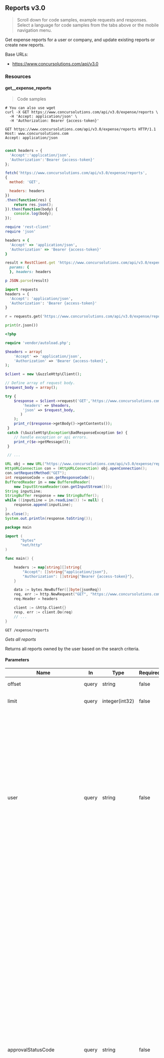 

<h2 id="reports">Reports v3.0</h2>

> Scroll down for code samples, example requests and responses. Select a language for code samples from the tabs above or the mobile navigation menu.

Get expense reports for a user or company, and update existing reports or create new reports.

Base URLs:

* <a href="https://www.concursolutions.com/api/v3.0">https://www.concursolutions.com/api/v3.0</a>


<h3 id="reports-resources">Resources</h3>

#### get__expense_reports

> Code samples

```shell
# You can also use wget
curl -X GET https://www.concursolutions.com/api/v3.0/expense/reports \
  -H 'Accept: application/json' \
  -H 'Authorization: Bearer {access-token}'

```

```http
GET https://www.concursolutions.com/api/v3.0/expense/reports HTTP/1.1
Host: www.concursolutions.com
Accept: application/json

```

```javascript

const headers = {
  'Accept':'application/json',
  'Authorization':'Bearer {access-token}'
};

fetch('https://www.concursolutions.com/api/v3.0/expense/reports',
{
  method: 'GET',

  headers: headers
})
.then(function(res) {
    return res.json();
}).then(function(body) {
    console.log(body);
});

```

```ruby
require 'rest-client'
require 'json'

headers = {
  'Accept' => 'application/json',
  'Authorization' => 'Bearer {access-token}'
}

result = RestClient.get 'https://www.concursolutions.com/api/v3.0/expense/reports',
  params: {
  }, headers: headers

p JSON.parse(result)

```

```python
import requests
headers = {
  'Accept': 'application/json',
  'Authorization': 'Bearer {access-token}'
}

r = requests.get('https://www.concursolutions.com/api/v3.0/expense/reports', headers = headers)

print(r.json())

```

```php
<?php

require 'vendor/autoload.php';

$headers = array(
    'Accept' => 'application/json',
    'Authorization' => 'Bearer {access-token}',
);

$client = new \GuzzleHttp\Client();

// Define array of request body.
$request_body = array();

try {
    $response = $client->request('GET','https://www.concursolutions.com/api/v3.0/expense/reports', array(
        'headers' => $headers,
        'json' => $request_body,
       )
    );
    print_r($response->getBody()->getContents());
 }
 catch (\GuzzleHttp\Exception\BadResponseException $e) {
    // handle exception or api errors.
    print_r($e->getMessage());
 }

 // ...

```

```java
URL obj = new URL("https://www.concursolutions.com/api/v3.0/expense/reports");
HttpURLConnection con = (HttpURLConnection) obj.openConnection();
con.setRequestMethod("GET");
int responseCode = con.getResponseCode();
BufferedReader in = new BufferedReader(
    new InputStreamReader(con.getInputStream()));
String inputLine;
StringBuffer response = new StringBuffer();
while ((inputLine = in.readLine()) != null) {
    response.append(inputLine);
}
in.close();
System.out.println(response.toString());

```

```go
package main

import (
       "bytes"
       "net/http"
)

func main() {

    headers := map[string][]string{
        "Accept": []string{"application/json"},
        "Authorization": []string{"Bearer {access-token}"},
    }

    data := bytes.NewBuffer([]byte{jsonReq})
    req, err := http.NewRequest("GET", "https://www.concursolutions.com/api/v3.0/expense/reports", data)
    req.Header = headers

    client := &http.Client{}
    resp, err := client.Do(req)
    // ...
}

```

`GET /expense/reports`

*Gets all reports*

Returns all reports owned by the user based on the search criteria.

<h4>Parameters</h4>
<!--<h4 id="get__expense_reports-parameters">Parameters</h4>-->

|Name|In|Type|Required|Description|
|---|---|---|---|---|
|offset|query|string|false|Starting page offset|
|limit|query|integer(int32)|false|Number of records to return (default 25)|
|user|query|string|false|Optional. The login ID of the report owner(s) to use when searching for reports. If the value is set to LoginID, reports for the report owner with this login ID value are returned. If the value is set to ALL, reports for all report owners are returned. If this parameter is not specified, reports for the OAuth Consumer are returned. The access token owner (OAuth Consumer) must have the Web Services Admin role to use this parameter.|
|approvalStatusCode|query|string|false|The status code for the Approval Status. The values can include Concur Expense standard codes or custom codes. The Concur Expense standard code values are: A_AAFH - Report submission triggered an anomaly and fraud check; A_ACCO - Report is pending reviews; A_APPR - Report has been approved; A_EXTV - Report is pending external validation; A_FILE - Report has been submitted; A_NOTF - Report has not been submitted; A_PBDG - Report approval is pending Budget approval; A_PECO - Report approval is pending Cost object approval; A_PEND - Report is pending manager approval; A_PVAL - Report is pending prepayment validation; A_RESU - Report needs to be resubmitted; A_RHLD - Report submission is pending receipt images; A_TEXP - Report expired in approval queue. For custom codes, contact Concur Developer Support.|
|paymentStatusCode|query|string|false|The payment status code for the report. The values can include Concur Expense standard codes or custom codes. The Concur Expense standard code values are: P_HOLD - Report payment is on hold; P_NOTP - Report has not been paid; P_PAID - Report has been paid; P_PAYC - Payment is confirmed. Some or all of the report expenses have been paid; P_PROC - Report is in process to be paid. For custom codes, contact Concur Developer Support.|
|currencyCode|query|string|false|The 3-letter ISO 4217 currency code for the report currency. Example: USD.|
|paymentType|query|string|false|The unique identifier for the payment type that is the payment type for at least one expense entry in the report. Use PaymentTypeID from the "GET Expense Group Configurations" function.|
|reimbursementMethod|query|string|false|The method the report owner will be reimbursed. VALUES: ADPPAYR - ADP Payroll; APCHECK - AP (Company Check); CNQRPAY - Expense Pay; PMTSERV - Other Payment Service. NOTE: PAY_PAL is NOT supported.|
|approverLoginID|query|string|false|The login ID for the report approver that is the current approver assigned to the report.|
|expenseTypeCode|query|string|false|The expense type code that is the expense type for at least one expense entry in the report. Use ExpenseTypeCode from the "GET Expense Group Configurations" function.|
|attendeeTypeCode|query|string|false|The report contains expense entries that have attendees of the specified type.|
|countryCode|query|string|false|The report country. Maximum 2 characters. Format: The ISO 3166-1 alpha-2 country code. Example: United States is US.|
|batchID|query|string|false|The unique identifier for a payment batch where there is at least one report payee within the report. Use the BatchID from the "GET Payment Batch List" function.|
|vendorName|query|string|false|The Vendor Description that is the vendor for at least one expense entry in the report.|
|hasVAT|query|boolean|false|Determines if the report has at least one expense entry with VAT details. Format: true or false.|
|hasImages|query|boolean|false|Determines if the report has at least one expense entry with an entry image or if there is a report image for this report. Format: true or false.|
|hasAttendees|query|boolean|false|Determines if the report has at least one expense entry with an attendee. Format: true or false.|
|hasBillableExpenses|query|boolean|false|The IsBillable flag for at least one expense entry in the report. Format: true or false.|
|isTestUser|query|boolean|false|The report owner is a test user using the report for testing purposes in a non-production envirnment. format: true or false.|
|expenseGroupConfigID|query|string|false|The unique identifier for the expense group configuration associated to the report's expense group. Use the ID from the "GET Expense Group Configurations" function.|
|entryTransactionDateBefore|query|string(date-time)|false|The entry transaction date for at least one expense entry in the report is before this date.Format: YYYY-MM-DD|
|entryTransactionDateAfter|query|string(date-time)|false|The entry transaction date for at least one expense entry in the report is after this date.Format: YYYY-MM-DD|
|createDateBefore|query|string(date-time)|false|The report create date is before this date.Format: YYYY-MM-DD|
|createDateAfter|query|string(date-time)|false|The report create date is after this date.Format: YYYY-MM-DD|
|userDefinedDateBefore|query|string(date-time)|false|The report user defined date is before this date.Format: YYYY-MM-DD|
|userDefinedDateAfter|query|string(date-time)|false|The report user defined date is after this date.Format: YYYY-MM-DD|
|submitDateBefore|query|string(date-time)|false|The report submit date is before this date.Format: YYYY-MM-DD|
|submitDateAfter|query|string(date-time)|false|The report submit date is after this date.Format: YYYY-MM-DD|
|processingPaymentDateBefore|query|string(date-time)|false|The report processing payment date is before this date.Format: YYYY-MM-DD|
|processingPaymentDateAfter|query|string(date-time)|false|The report processing payment date is after this date. Format: YYYY-MM-DD|
|paidDateBefore|query|string(date-time)|false|The report paid date is before this date.Format: YYYY-MM-DD|
|paidDateAfter|query|string(date-time)|false|The report paid date is after this date.Format: YYYY-MM-DD|
|modifiedDateBefore|query|string(date-time)|false|The report modified date is before this date.Format: YYYY-MM-DD|
|modifiedDateAfter|query|string(date-time)|false|The report modified date is after this date.Format: YYYY-MM-DD|

> Example responses

> 200 Response

```json
{
  "Items": {
    "AmountDueCompanyCard": 0,
    "AmountDueEmployee": 0,
    "ApprovalStatusCode": "string",
    "ApprovalStatusName": "string",
    "ApproverLoginID": "string",
    "ApproverName": "string",
    "Country": "string",
    "CountrySubdivision": "string",
    "CreateDate": "2019-08-24T14:15:22Z",
    "CurrencyCode": "string",
    "Custom1": {
      "Code": "string",
      "ListItemID": "string",
      "Type": "string",
      "Value": "string"
    },
    "Custom10": {
      "Code": "string",
      "ListItemID": "string",
      "Type": "string",
      "Value": "string"
    },
    "Custom11": {
      "Code": "string",
      "ListItemID": "string",
      "Type": "string",
      "Value": "string"
    },
    "Custom12": {
      "Code": "string",
      "ListItemID": "string",
      "Type": "string",
      "Value": "string"
    },
    "Custom13": {
      "Code": "string",
      "ListItemID": "string",
      "Type": "string",
      "Value": "string"
    },
    "Custom14": {
      "Code": "string",
      "ListItemID": "string",
      "Type": "string",
      "Value": "string"
    },
    "Custom15": {
      "Code": "string",
      "ListItemID": "string",
      "Type": "string",
      "Value": "string"
    },
    "Custom16": {
      "Code": "string",
      "ListItemID": "string",
      "Type": "string",
      "Value": "string"
    },
    "Custom17": {
      "Code": "string",
      "ListItemID": "string",
      "Type": "string",
      "Value": "string"
    },
    "Custom18": {
      "Code": "string",
      "ListItemID": "string",
      "Type": "string",
      "Value": "string"
    },
    "Custom19": {
      "Code": "string",
      "ListItemID": "string",
      "Type": "string",
      "Value": "string"
    },
    "Custom2": {
      "Code": "string",
      "ListItemID": "string",
      "Type": "string",
      "Value": "string"
    },
    "Custom20": {
      "Code": "string",
      "ListItemID": "string",
      "Type": "string",
      "Value": "string"
    },
    "Custom3": {
      "Code": "string",
      "ListItemID": "string",
      "Type": "string",
      "Value": "string"
    },
    "Custom4": {
      "Code": "string",
      "ListItemID": "string",
      "Type": "string",
      "Value": "string"
    },
    "Custom5": {
      "Code": "string",
      "ListItemID": "string",
      "Type": "string",
      "Value": "string"
    },
    "Custom6": {
      "Code": "string",
      "ListItemID": "string",
      "Type": "string",
      "Value": "string"
    },
    "Custom7": {
      "Code": "string",
      "ListItemID": "string",
      "Type": "string",
      "Value": "string"
    },
    "Custom8": {
      "Code": "string",
      "ListItemID": "string",
      "Type": "string",
      "Value": "string"
    },
    "Custom9": {
      "Code": "string",
      "ListItemID": "string",
      "Type": "string",
      "Value": "string"
    },
    "EverSentBack": true,
    "HasException": true,
    "ID": "string",
    "LastComment": "string",
    "LastModifiedDate": "2019-08-24T14:15:22Z",
    "LedgerName": "string",
    "Name": "string",
    "OrgUnit1": {
      "Code": "string",
      "ListItemID": "string",
      "Type": "string",
      "Value": "string"
    },
    "OrgUnit2": {
      "Code": "string",
      "ListItemID": "string",
      "Type": "string",
      "Value": "string"
    },
    "OrgUnit3": {
      "Code": "string",
      "ListItemID": "string",
      "Type": "string",
      "Value": "string"
    },
    "OrgUnit4": {
      "Code": "string",
      "ListItemID": "string",
      "Type": "string",
      "Value": "string"
    },
    "OrgUnit5": {
      "Code": "string",
      "ListItemID": "string",
      "Type": "string",
      "Value": "string"
    },
    "OrgUnit6": {
      "Code": "string",
      "ListItemID": "string",
      "Type": "string",
      "Value": "string"
    },
    "OwnerLoginID": "string",
    "OwnerName": "string",
    "PaidDate": "2019-08-24T14:15:22Z",
    "PaymentStatusCode": "string",
    "PaymentStatusName": "string",
    "PersonalAmount": 0,
    "PolicyID": "string",
    "ProcessingPaymentDate": "2019-08-24T14:15:22Z",
    "ReceiptsReceived": true,
    "SubmitDate": "2019-08-24T14:15:22Z",
    "Total": 0,
    "TotalApprovedAmount": 0,
    "TotalClaimedAmount": 0,
    "URI": "string",
    "UserDefinedDate": "2019-08-24T14:15:22Z",
    "WorkflowActionUrl": "string"
  },
  "NextPage": "string"
}
```

```xml
<?xml version="1.0" encoding="UTF-8" ?>
<ReportCollection>
  <Items>
    <AmountDueCompanyCard>0</AmountDueCompanyCard>
    <AmountDueEmployee>0</AmountDueEmployee>
    <ApprovalStatusCode>string</ApprovalStatusCode>
    <ApprovalStatusName>string</ApprovalStatusName>
    <ApproverLoginID>string</ApproverLoginID>
    <ApproverName>string</ApproverName>
    <Country>string</Country>
    <CountrySubdivision>string</CountrySubdivision>
    <CreateDate>2019-08-24T14:15:22Z</CreateDate>
    <CurrencyCode>string</CurrencyCode>
    <Custom1>
      <Code>string</Code>
      <ListItemID>string</ListItemID>
      <Type>string</Type>
      <Value>string</Value>
    </Custom1>
    <Custom10>
      <Code>string</Code>
      <ListItemID>string</ListItemID>
      <Type>string</Type>
      <Value>string</Value>
    </Custom10>
    <Custom11>
      <Code>string</Code>
      <ListItemID>string</ListItemID>
      <Type>string</Type>
      <Value>string</Value>
    </Custom11>
    <Custom12>
      <Code>string</Code>
      <ListItemID>string</ListItemID>
      <Type>string</Type>
      <Value>string</Value>
    </Custom12>
    <Custom13>
      <Code>string</Code>
      <ListItemID>string</ListItemID>
      <Type>string</Type>
      <Value>string</Value>
    </Custom13>
    <Custom14>
      <Code>string</Code>
      <ListItemID>string</ListItemID>
      <Type>string</Type>
      <Value>string</Value>
    </Custom14>
    <Custom15>
      <Code>string</Code>
      <ListItemID>string</ListItemID>
      <Type>string</Type>
      <Value>string</Value>
    </Custom15>
    <Custom16>
      <Code>string</Code>
      <ListItemID>string</ListItemID>
      <Type>string</Type>
      <Value>string</Value>
    </Custom16>
    <Custom17>
      <Code>string</Code>
      <ListItemID>string</ListItemID>
      <Type>string</Type>
      <Value>string</Value>
    </Custom17>
    <Custom18>
      <Code>string</Code>
      <ListItemID>string</ListItemID>
      <Type>string</Type>
      <Value>string</Value>
    </Custom18>
    <Custom19>
      <Code>string</Code>
      <ListItemID>string</ListItemID>
      <Type>string</Type>
      <Value>string</Value>
    </Custom19>
    <Custom2>
      <Code>string</Code>
      <ListItemID>string</ListItemID>
      <Type>string</Type>
      <Value>string</Value>
    </Custom2>
    <Custom20>
      <Code>string</Code>
      <ListItemID>string</ListItemID>
      <Type>string</Type>
      <Value>string</Value>
    </Custom20>
    <Custom3>
      <Code>string</Code>
      <ListItemID>string</ListItemID>
      <Type>string</Type>
      <Value>string</Value>
    </Custom3>
    <Custom4>
      <Code>string</Code>
      <ListItemID>string</ListItemID>
      <Type>string</Type>
      <Value>string</Value>
    </Custom4>
    <Custom5>
      <Code>string</Code>
      <ListItemID>string</ListItemID>
      <Type>string</Type>
      <Value>string</Value>
    </Custom5>
    <Custom6>
      <Code>string</Code>
      <ListItemID>string</ListItemID>
      <Type>string</Type>
      <Value>string</Value>
    </Custom6>
    <Custom7>
      <Code>string</Code>
      <ListItemID>string</ListItemID>
      <Type>string</Type>
      <Value>string</Value>
    </Custom7>
    <Custom8>
      <Code>string</Code>
      <ListItemID>string</ListItemID>
      <Type>string</Type>
      <Value>string</Value>
    </Custom8>
    <Custom9>
      <Code>string</Code>
      <ListItemID>string</ListItemID>
      <Type>string</Type>
      <Value>string</Value>
    </Custom9>
    <EverSentBack>true</EverSentBack>
    <HasException>true</HasException>
    <ID>string</ID>
    <LastComment>string</LastComment>
    <LastModifiedDate>2019-08-24T14:15:22Z</LastModifiedDate>
    <LedgerName>string</LedgerName>
    <Name>string</Name>
    <OrgUnit1>
      <Code>string</Code>
      <ListItemID>string</ListItemID>
      <Type>string</Type>
      <Value>string</Value>
    </OrgUnit1>
    <OrgUnit2>
      <Code>string</Code>
      <ListItemID>string</ListItemID>
      <Type>string</Type>
      <Value>string</Value>
    </OrgUnit2>
    <OrgUnit3>
      <Code>string</Code>
      <ListItemID>string</ListItemID>
      <Type>string</Type>
      <Value>string</Value>
    </OrgUnit3>
    <OrgUnit4>
      <Code>string</Code>
      <ListItemID>string</ListItemID>
      <Type>string</Type>
      <Value>string</Value>
    </OrgUnit4>
    <OrgUnit5>
      <Code>string</Code>
      <ListItemID>string</ListItemID>
      <Type>string</Type>
      <Value>string</Value>
    </OrgUnit5>
    <OrgUnit6>
      <Code>string</Code>
      <ListItemID>string</ListItemID>
      <Type>string</Type>
      <Value>string</Value>
    </OrgUnit6>
    <OwnerLoginID>string</OwnerLoginID>
    <OwnerName>string</OwnerName>
    <PaidDate>2019-08-24T14:15:22Z</PaidDate>
    <PaymentStatusCode>string</PaymentStatusCode>
    <PaymentStatusName>string</PaymentStatusName>
    <PersonalAmount>0</PersonalAmount>
    <PolicyID>string</PolicyID>
    <ProcessingPaymentDate>2019-08-24T14:15:22Z</ProcessingPaymentDate>
    <ReceiptsReceived>true</ReceiptsReceived>
    <SubmitDate>2019-08-24T14:15:22Z</SubmitDate>
    <Total>0</Total>
    <TotalApprovedAmount>0</TotalApprovedAmount>
    <TotalClaimedAmount>0</TotalClaimedAmount>
    <URI>string</URI>
    <UserDefinedDate>2019-08-24T14:15:22Z</UserDefinedDate>
    <WorkflowActionUrl>string</WorkflowActionUrl>
  </Items>
  <NextPage>string</NextPage>
</ReportCollection>
```

<h4>Responses</h4>
<!--<h3 id="get__expense_reports-responses">Responses</h3>-->

|Status|Meaning|Description|Schema|
|---|---|---|---|
|200|[OK](https://tools.ietf.org/html/rfc7231#section-6.3.1)|Success|[ReportCollection](#schemareportcollection)|

<aside class="warning">
To perform this operation, you must be authenticated by means of one of the following methods:
OAuth2
</aside>

#### post__expense_reports

> Code samples

```shell
# You can also use wget
curl -X POST https://www.concursolutions.com/api/v3.0/expense/reports \
  -H 'Content-Type: application/json' \
  -H 'Accept: application/json' \
  -H 'Authorization: Bearer {access-token}'

```

```http
POST https://www.concursolutions.com/api/v3.0/expense/reports HTTP/1.1
Host: www.concursolutions.com
Content-Type: application/json
Accept: application/json

```

```javascript
const inputBody = '{
  "Comment": "string",
  "Custom1": "string",
  "Custom10": "string",
  "Custom11": "string",
  "Custom12": "string",
  "Custom13": "string",
  "Custom14": "string",
  "Custom15": "string",
  "Custom16": "string",
  "Custom17": "string",
  "Custom18": "string",
  "Custom19": "string",
  "Custom2": "string",
  "Custom20": "string",
  "Custom3": "string",
  "Custom4": "string",
  "Custom5": "string",
  "Custom6": "string",
  "Custom7": "string",
  "Custom8": "string",
  "Custom9": "string",
  "Name": "string",
  "OrgUnit1": "string",
  "OrgUnit2": "string",
  "OrgUnit3": "string",
  "OrgUnit4": "string",
  "OrgUnit5": "string",
  "OrgUnit6": "string",
  "PolicyID": "string",
  "Purpose": "string",
  "UserDefinedDate": "2019-08-24T14:15:22Z"
}';
const headers = {
  'Content-Type':'application/json',
  'Accept':'application/json',
  'Authorization':'Bearer {access-token}'
};

fetch('https://www.concursolutions.com/api/v3.0/expense/reports',
{
  method: 'POST',
  body: inputBody,
  headers: headers
})
.then(function(res) {
    return res.json();
}).then(function(body) {
    console.log(body);
});

```

```ruby
require 'rest-client'
require 'json'

headers = {
  'Content-Type' => 'application/json',
  'Accept' => 'application/json',
  'Authorization' => 'Bearer {access-token}'
}

result = RestClient.post 'https://www.concursolutions.com/api/v3.0/expense/reports',
  params: {
  }, headers: headers

p JSON.parse(result)

```

```python
import requests
headers = {
  'Content-Type': 'application/json',
  'Accept': 'application/json',
  'Authorization': 'Bearer {access-token}'
}

r = requests.post('https://www.concursolutions.com/api/v3.0/expense/reports', headers = headers)

print(r.json())

```

```php
<?php

require 'vendor/autoload.php';

$headers = array(
    'Content-Type' => 'application/json',
    'Accept' => 'application/json',
    'Authorization' => 'Bearer {access-token}',
);

$client = new \GuzzleHttp\Client();

// Define array of request body.
$request_body = array();

try {
    $response = $client->request('POST','https://www.concursolutions.com/api/v3.0/expense/reports', array(
        'headers' => $headers,
        'json' => $request_body,
       )
    );
    print_r($response->getBody()->getContents());
 }
 catch (\GuzzleHttp\Exception\BadResponseException $e) {
    // handle exception or api errors.
    print_r($e->getMessage());
 }

 // ...

```

```java
URL obj = new URL("https://www.concursolutions.com/api/v3.0/expense/reports");
HttpURLConnection con = (HttpURLConnection) obj.openConnection();
con.setRequestMethod("POST");
int responseCode = con.getResponseCode();
BufferedReader in = new BufferedReader(
    new InputStreamReader(con.getInputStream()));
String inputLine;
StringBuffer response = new StringBuffer();
while ((inputLine = in.readLine()) != null) {
    response.append(inputLine);
}
in.close();
System.out.println(response.toString());

```

```go
package main

import (
       "bytes"
       "net/http"
)

func main() {

    headers := map[string][]string{
        "Content-Type": []string{"application/json"},
        "Accept": []string{"application/json"},
        "Authorization": []string{"Bearer {access-token}"},
    }

    data := bytes.NewBuffer([]byte{jsonReq})
    req, err := http.NewRequest("POST", "https://www.concursolutions.com/api/v3.0/expense/reports", data)
    req.Header = headers

    client := &http.Client{}
    resp, err := client.Do(req)
    // ...
}

```

`POST /expense/reports`

*Create a new report*

Create an expense report with the supplied data.

> Body parameter

```json
{
  "Comment": "string",
  "Custom1": "string",
  "Custom10": "string",
  "Custom11": "string",
  "Custom12": "string",
  "Custom13": "string",
  "Custom14": "string",
  "Custom15": "string",
  "Custom16": "string",
  "Custom17": "string",
  "Custom18": "string",
  "Custom19": "string",
  "Custom2": "string",
  "Custom20": "string",
  "Custom3": "string",
  "Custom4": "string",
  "Custom5": "string",
  "Custom6": "string",
  "Custom7": "string",
  "Custom8": "string",
  "Custom9": "string",
  "Name": "string",
  "OrgUnit1": "string",
  "OrgUnit2": "string",
  "OrgUnit3": "string",
  "OrgUnit4": "string",
  "OrgUnit5": "string",
  "OrgUnit6": "string",
  "PolicyID": "string",
  "Purpose": "string",
  "UserDefinedDate": "2019-08-24T14:15:22Z"
}
```

```xml
<?xml version="1.0" encoding="UTF-8" ?>
<ReportPost>
  <Comment>string</Comment>
  <Custom1>string</Custom1>
  <Custom10>string</Custom10>
  <Custom11>string</Custom11>
  <Custom12>string</Custom12>
  <Custom13>string</Custom13>
  <Custom14>string</Custom14>
  <Custom15>string</Custom15>
  <Custom16>string</Custom16>
  <Custom17>string</Custom17>
  <Custom18>string</Custom18>
  <Custom19>string</Custom19>
  <Custom2>string</Custom2>
  <Custom20>string</Custom20>
  <Custom3>string</Custom3>
  <Custom4>string</Custom4>
  <Custom5>string</Custom5>
  <Custom6>string</Custom6>
  <Custom7>string</Custom7>
  <Custom8>string</Custom8>
  <Custom9>string</Custom9>
  <Name>string</Name>
  <OrgUnit1>string</OrgUnit1>
  <OrgUnit2>string</OrgUnit2>
  <OrgUnit3>string</OrgUnit3>
  <OrgUnit4>string</OrgUnit4>
  <OrgUnit5>string</OrgUnit5>
  <OrgUnit6>string</OrgUnit6>
  <PolicyID>string</PolicyID>
  <Purpose>string</Purpose>
  <UserDefinedDate>2019-08-24T14:15:22Z</UserDefinedDate>
</ReportPost>
```

<h4>Parameters</h4>
<!--<h3 id="post__expense_reports-parameters">Parameters</h3>-->

|Name|In|Type|Required|Description|
|---|---|---|---|---|
|user|query|string|false|Optional. The login ID for the Report Owner.|
|body|body|[ReportPost](#schemareportpost)|true|Report object to create|

> Example responses

> 200 Response

```json
{
  "ID": "string",
  "URI": "string"
}
```

```xml
<?xml version="1.0" encoding="UTF-8" ?>
<CreateResponse>
  <ID>string</ID>
  <URI>string</URI>
</CreateResponse>
```

<h4>Responses</h4>
<!--<h3 id="post__expense_reports-responses">Responses</h3>-->

|Status|Meaning|Description|Schema|
|---|---|---|---|
|200|[OK](https://tools.ietf.org/html/rfc7231#section-6.3.1)|Success|[CreateResponse](#schemacreateresponse)|
|400|[Bad Request](https://tools.ietf.org/html/rfc7231#section-6.5.1)|Bad Request|[Void](#schemavoid)|

<aside class="warning">
To perform this operation, you must be authenticated by means of one of the following methods:
OAuth2
</aside>

#### get__expense_reports_{id}

> Code samples

```shell
# You can also use wget
curl -X GET https://www.concursolutions.com/api/v3.0/expense/reports/{id} \
  -H 'Accept: application/json' \
  -H 'Authorization: Bearer {access-token}'

```

```http
GET https://www.concursolutions.com/api/v3.0/expense/reports/{id} HTTP/1.1
Host: www.concursolutions.com
Accept: application/json

```

```javascript

const headers = {
  'Accept':'application/json',
  'Authorization':'Bearer {access-token}'
};

fetch('https://www.concursolutions.com/api/v3.0/expense/reports/{id}',
{
  method: 'GET',

  headers: headers
})
.then(function(res) {
    return res.json();
}).then(function(body) {
    console.log(body);
});

```

```ruby
require 'rest-client'
require 'json'

headers = {
  'Accept' => 'application/json',
  'Authorization' => 'Bearer {access-token}'
}

result = RestClient.get 'https://www.concursolutions.com/api/v3.0/expense/reports/{id}',
  params: {
  }, headers: headers

p JSON.parse(result)

```

```python
import requests
headers = {
  'Accept': 'application/json',
  'Authorization': 'Bearer {access-token}'
}

r = requests.get('https://www.concursolutions.com/api/v3.0/expense/reports/{id}', headers = headers)

print(r.json())

```

```php
<?php

require 'vendor/autoload.php';

$headers = array(
    'Accept' => 'application/json',
    'Authorization' => 'Bearer {access-token}',
);

$client = new \GuzzleHttp\Client();

// Define array of request body.
$request_body = array();

try {
    $response = $client->request('GET','https://www.concursolutions.com/api/v3.0/expense/reports/{id}', array(
        'headers' => $headers,
        'json' => $request_body,
       )
    );
    print_r($response->getBody()->getContents());
 }
 catch (\GuzzleHttp\Exception\BadResponseException $e) {
    // handle exception or api errors.
    print_r($e->getMessage());
 }

 // ...

```

```java
URL obj = new URL("https://www.concursolutions.com/api/v3.0/expense/reports/{id}");
HttpURLConnection con = (HttpURLConnection) obj.openConnection();
con.setRequestMethod("GET");
int responseCode = con.getResponseCode();
BufferedReader in = new BufferedReader(
    new InputStreamReader(con.getInputStream()));
String inputLine;
StringBuffer response = new StringBuffer();
while ((inputLine = in.readLine()) != null) {
    response.append(inputLine);
}
in.close();
System.out.println(response.toString());

```

```go
package main

import (
       "bytes"
       "net/http"
)

func main() {

    headers := map[string][]string{
        "Accept": []string{"application/json"},
        "Authorization": []string{"Bearer {access-token}"},
    }

    data := bytes.NewBuffer([]byte{jsonReq})
    req, err := http.NewRequest("GET", "https://www.concursolutions.com/api/v3.0/expense/reports/{id}", data)
    req.Header = headers

    client := &http.Client{}
    resp, err := client.Do(req)
    // ...
}

```

`GET /expense/reports/{id}`

*Gets a single report*

Returns the specified report.

<h4>Parameters</h4>
<!--<h3 id="get__expense_reports_{id}-parameters">Parameters</h3>-->

|Name|In|Type|Required|Description|
|---|---|---|---|---|
|id|path|string|true|Report ID|
|user|query|string|false|Optional. The login ID of the report owner(s) to use when searching for reports. If the value is set to LoginID, reports for the report owner with this login ID value are returned. If the value is set to ALL, reports for all report owners are returned. If this parameter is not specified, reports for the OAuth Consumer are returned. The access token owner (OAuth Consumer) must have the Web Services Admin role to use this parameter.|

> Example responses

> 200 Response

```json
{
  "AmountDueCompanyCard": 0,
  "AmountDueEmployee": 0,
  "ApprovalStatusCode": "string",
  "ApprovalStatusName": "string",
  "ApproverLoginID": "string",
  "ApproverName": "string",
  "Country": "string",
  "CountrySubdivision": "string",
  "CreateDate": "2019-08-24T14:15:22Z",
  "CurrencyCode": "string",
  "Custom1": {
    "Code": "string",
    "ListItemID": "string",
    "Type": "string",
    "Value": "string"
  },
  "Custom10": {
    "Code": "string",
    "ListItemID": "string",
    "Type": "string",
    "Value": "string"
  },
  "Custom11": {
    "Code": "string",
    "ListItemID": "string",
    "Type": "string",
    "Value": "string"
  },
  "Custom12": {
    "Code": "string",
    "ListItemID": "string",
    "Type": "string",
    "Value": "string"
  },
  "Custom13": {
    "Code": "string",
    "ListItemID": "string",
    "Type": "string",
    "Value": "string"
  },
  "Custom14": {
    "Code": "string",
    "ListItemID": "string",
    "Type": "string",
    "Value": "string"
  },
  "Custom15": {
    "Code": "string",
    "ListItemID": "string",
    "Type": "string",
    "Value": "string"
  },
  "Custom16": {
    "Code": "string",
    "ListItemID": "string",
    "Type": "string",
    "Value": "string"
  },
  "Custom17": {
    "Code": "string",
    "ListItemID": "string",
    "Type": "string",
    "Value": "string"
  },
  "Custom18": {
    "Code": "string",
    "ListItemID": "string",
    "Type": "string",
    "Value": "string"
  },
  "Custom19": {
    "Code": "string",
    "ListItemID": "string",
    "Type": "string",
    "Value": "string"
  },
  "Custom2": {
    "Code": "string",
    "ListItemID": "string",
    "Type": "string",
    "Value": "string"
  },
  "Custom20": {
    "Code": "string",
    "ListItemID": "string",
    "Type": "string",
    "Value": "string"
  },
  "Custom3": {
    "Code": "string",
    "ListItemID": "string",
    "Type": "string",
    "Value": "string"
  },
  "Custom4": {
    "Code": "string",
    "ListItemID": "string",
    "Type": "string",
    "Value": "string"
  },
  "Custom5": {
    "Code": "string",
    "ListItemID": "string",
    "Type": "string",
    "Value": "string"
  },
  "Custom6": {
    "Code": "string",
    "ListItemID": "string",
    "Type": "string",
    "Value": "string"
  },
  "Custom7": {
    "Code": "string",
    "ListItemID": "string",
    "Type": "string",
    "Value": "string"
  },
  "Custom8": {
    "Code": "string",
    "ListItemID": "string",
    "Type": "string",
    "Value": "string"
  },
  "Custom9": {
    "Code": "string",
    "ListItemID": "string",
    "Type": "string",
    "Value": "string"
  },
  "EverSentBack": true,
  "HasException": true,
  "ID": "string",
  "LastComment": "string",
  "LastModifiedDate": "2019-08-24T14:15:22Z",
  "LedgerName": "string",
  "Name": "string",
  "OrgUnit1": {
    "Code": "string",
    "ListItemID": "string",
    "Type": "string",
    "Value": "string"
  },
  "OrgUnit2": {
    "Code": "string",
    "ListItemID": "string",
    "Type": "string",
    "Value": "string"
  },
  "OrgUnit3": {
    "Code": "string",
    "ListItemID": "string",
    "Type": "string",
    "Value": "string"
  },
  "OrgUnit4": {
    "Code": "string",
    "ListItemID": "string",
    "Type": "string",
    "Value": "string"
  },
  "OrgUnit5": {
    "Code": "string",
    "ListItemID": "string",
    "Type": "string",
    "Value": "string"
  },
  "OrgUnit6": {
    "Code": "string",
    "ListItemID": "string",
    "Type": "string",
    "Value": "string"
  },
  "OwnerLoginID": "string",
  "OwnerName": "string",
  "PaidDate": "2019-08-24T14:15:22Z",
  "PaymentStatusCode": "string",
  "PaymentStatusName": "string",
  "PersonalAmount": 0,
  "PolicyID": "string",
  "ProcessingPaymentDate": "2019-08-24T14:15:22Z",
  "ReceiptsReceived": true,
  "SubmitDate": "2019-08-24T14:15:22Z",
  "Total": 0,
  "TotalApprovedAmount": 0,
  "TotalClaimedAmount": 0,
  "URI": "string",
  "UserDefinedDate": "2019-08-24T14:15:22Z",
  "WorkflowActionUrl": "string"
}
```

```xml
<?xml version="1.0" encoding="UTF-8" ?>
<ReportGet>
  <AmountDueCompanyCard>0</AmountDueCompanyCard>
  <AmountDueEmployee>0</AmountDueEmployee>
  <ApprovalStatusCode>string</ApprovalStatusCode>
  <ApprovalStatusName>string</ApprovalStatusName>
  <ApproverLoginID>string</ApproverLoginID>
  <ApproverName>string</ApproverName>
  <Country>string</Country>
  <CountrySubdivision>string</CountrySubdivision>
  <CreateDate>2019-08-24T14:15:22Z</CreateDate>
  <CurrencyCode>string</CurrencyCode>
  <Custom1>
    <Code>string</Code>
    <ListItemID>string</ListItemID>
    <Type>string</Type>
    <Value>string</Value>
  </Custom1>
  <Custom10>
    <Code>string</Code>
    <ListItemID>string</ListItemID>
    <Type>string</Type>
    <Value>string</Value>
  </Custom10>
  <Custom11>
    <Code>string</Code>
    <ListItemID>string</ListItemID>
    <Type>string</Type>
    <Value>string</Value>
  </Custom11>
  <Custom12>
    <Code>string</Code>
    <ListItemID>string</ListItemID>
    <Type>string</Type>
    <Value>string</Value>
  </Custom12>
  <Custom13>
    <Code>string</Code>
    <ListItemID>string</ListItemID>
    <Type>string</Type>
    <Value>string</Value>
  </Custom13>
  <Custom14>
    <Code>string</Code>
    <ListItemID>string</ListItemID>
    <Type>string</Type>
    <Value>string</Value>
  </Custom14>
  <Custom15>
    <Code>string</Code>
    <ListItemID>string</ListItemID>
    <Type>string</Type>
    <Value>string</Value>
  </Custom15>
  <Custom16>
    <Code>string</Code>
    <ListItemID>string</ListItemID>
    <Type>string</Type>
    <Value>string</Value>
  </Custom16>
  <Custom17>
    <Code>string</Code>
    <ListItemID>string</ListItemID>
    <Type>string</Type>
    <Value>string</Value>
  </Custom17>
  <Custom18>
    <Code>string</Code>
    <ListItemID>string</ListItemID>
    <Type>string</Type>
    <Value>string</Value>
  </Custom18>
  <Custom19>
    <Code>string</Code>
    <ListItemID>string</ListItemID>
    <Type>string</Type>
    <Value>string</Value>
  </Custom19>
  <Custom2>
    <Code>string</Code>
    <ListItemID>string</ListItemID>
    <Type>string</Type>
    <Value>string</Value>
  </Custom2>
  <Custom20>
    <Code>string</Code>
    <ListItemID>string</ListItemID>
    <Type>string</Type>
    <Value>string</Value>
  </Custom20>
  <Custom3>
    <Code>string</Code>
    <ListItemID>string</ListItemID>
    <Type>string</Type>
    <Value>string</Value>
  </Custom3>
  <Custom4>
    <Code>string</Code>
    <ListItemID>string</ListItemID>
    <Type>string</Type>
    <Value>string</Value>
  </Custom4>
  <Custom5>
    <Code>string</Code>
    <ListItemID>string</ListItemID>
    <Type>string</Type>
    <Value>string</Value>
  </Custom5>
  <Custom6>
    <Code>string</Code>
    <ListItemID>string</ListItemID>
    <Type>string</Type>
    <Value>string</Value>
  </Custom6>
  <Custom7>
    <Code>string</Code>
    <ListItemID>string</ListItemID>
    <Type>string</Type>
    <Value>string</Value>
  </Custom7>
  <Custom8>
    <Code>string</Code>
    <ListItemID>string</ListItemID>
    <Type>string</Type>
    <Value>string</Value>
  </Custom8>
  <Custom9>
    <Code>string</Code>
    <ListItemID>string</ListItemID>
    <Type>string</Type>
    <Value>string</Value>
  </Custom9>
  <EverSentBack>true</EverSentBack>
  <HasException>true</HasException>
  <ID>string</ID>
  <LastComment>string</LastComment>
  <LastModifiedDate>2019-08-24T14:15:22Z</LastModifiedDate>
  <LedgerName>string</LedgerName>
  <Name>string</Name>
  <OrgUnit1>
    <Code>string</Code>
    <ListItemID>string</ListItemID>
    <Type>string</Type>
    <Value>string</Value>
  </OrgUnit1>
  <OrgUnit2>
    <Code>string</Code>
    <ListItemID>string</ListItemID>
    <Type>string</Type>
    <Value>string</Value>
  </OrgUnit2>
  <OrgUnit3>
    <Code>string</Code>
    <ListItemID>string</ListItemID>
    <Type>string</Type>
    <Value>string</Value>
  </OrgUnit3>
  <OrgUnit4>
    <Code>string</Code>
    <ListItemID>string</ListItemID>
    <Type>string</Type>
    <Value>string</Value>
  </OrgUnit4>
  <OrgUnit5>
    <Code>string</Code>
    <ListItemID>string</ListItemID>
    <Type>string</Type>
    <Value>string</Value>
  </OrgUnit5>
  <OrgUnit6>
    <Code>string</Code>
    <ListItemID>string</ListItemID>
    <Type>string</Type>
    <Value>string</Value>
  </OrgUnit6>
  <OwnerLoginID>string</OwnerLoginID>
  <OwnerName>string</OwnerName>
  <PaidDate>2019-08-24T14:15:22Z</PaidDate>
  <PaymentStatusCode>string</PaymentStatusCode>
  <PaymentStatusName>string</PaymentStatusName>
  <PersonalAmount>0</PersonalAmount>
  <PolicyID>string</PolicyID>
  <ProcessingPaymentDate>2019-08-24T14:15:22Z</ProcessingPaymentDate>
  <ReceiptsReceived>true</ReceiptsReceived>
  <SubmitDate>2019-08-24T14:15:22Z</SubmitDate>
  <Total>0</Total>
  <TotalApprovedAmount>0</TotalApprovedAmount>
  <TotalClaimedAmount>0</TotalClaimedAmount>
  <URI>string</URI>
  <UserDefinedDate>2019-08-24T14:15:22Z</UserDefinedDate>
  <WorkflowActionUrl>string</WorkflowActionUrl>
</ReportGet>
```

<h4>Responses</h4>
<!--<h3 id="get__expense_reports_{id}-responses">Responses</h3>-->

|Status|Meaning|Description|Schema|
|---|---|---|---|
|200|[OK](https://tools.ietf.org/html/rfc7231#section-6.3.1)|Success|[ReportGet](#schemareportget)|

<aside class="warning">
To perform this operation, you must be authenticated by means of one of the following methods:
OAuth2
</aside>

#### put__expense_reports_{id}

> Code samples

```shell
# You can also use wget
curl -X PUT https://www.concursolutions.com/api/v3.0/expense/reports/{id} \
  -H 'Content-Type: application/json' \
  -H 'Accept: application/json' \
  -H 'Authorization: Bearer {access-token}'

```

```http
PUT https://www.concursolutions.com/api/v3.0/expense/reports/{id} HTTP/1.1
Host: www.concursolutions.com
Content-Type: application/json
Accept: application/json

```

```javascript
const inputBody = '{
  "Comment": "string",
  "Custom1": "string",
  "Custom10": "string",
  "Custom11": "string",
  "Custom12": "string",
  "Custom13": "string",
  "Custom14": "string",
  "Custom15": "string",
  "Custom16": "string",
  "Custom17": "string",
  "Custom18": "string",
  "Custom19": "string",
  "Custom2": "string",
  "Custom20": "string",
  "Custom3": "string",
  "Custom4": "string",
  "Custom5": "string",
  "Custom6": "string",
  "Custom7": "string",
  "Custom8": "string",
  "Custom9": "string",
  "Name": "string",
  "OrgUnit1": "string",
  "OrgUnit2": "string",
  "OrgUnit3": "string",
  "OrgUnit4": "string",
  "OrgUnit5": "string",
  "OrgUnit6": "string",
  "PolicyID": "string",
  "Purpose": "string",
  "UserDefinedDate": "2019-08-24T14:15:22Z"
}';
const headers = {
  'Content-Type':'application/json',
  'Accept':'application/json',
  'Authorization':'Bearer {access-token}'
};

fetch('https://www.concursolutions.com/api/v3.0/expense/reports/{id}',
{
  method: 'PUT',
  body: inputBody,
  headers: headers
})
.then(function(res) {
    return res.json();
}).then(function(body) {
    console.log(body);
});

```

```ruby
require 'rest-client'
require 'json'

headers = {
  'Content-Type' => 'application/json',
  'Accept' => 'application/json',
  'Authorization' => 'Bearer {access-token}'
}

result = RestClient.put 'https://www.concursolutions.com/api/v3.0/expense/reports/{id}',
  params: {
  }, headers: headers

p JSON.parse(result)

```

```python
import requests
headers = {
  'Content-Type': 'application/json',
  'Accept': 'application/json',
  'Authorization': 'Bearer {access-token}'
}

r = requests.put('https://www.concursolutions.com/api/v3.0/expense/reports/{id}', headers = headers)

print(r.json())

```

```php
<?php

require 'vendor/autoload.php';

$headers = array(
    'Content-Type' => 'application/json',
    'Accept' => 'application/json',
    'Authorization' => 'Bearer {access-token}',
);

$client = new \GuzzleHttp\Client();

// Define array of request body.
$request_body = array();

try {
    $response = $client->request('PUT','https://www.concursolutions.com/api/v3.0/expense/reports/{id}', array(
        'headers' => $headers,
        'json' => $request_body,
       )
    );
    print_r($response->getBody()->getContents());
 }
 catch (\GuzzleHttp\Exception\BadResponseException $e) {
    // handle exception or api errors.
    print_r($e->getMessage());
 }

 // ...

```

```java
URL obj = new URL("https://www.concursolutions.com/api/v3.0/expense/reports/{id}");
HttpURLConnection con = (HttpURLConnection) obj.openConnection();
con.setRequestMethod("PUT");
int responseCode = con.getResponseCode();
BufferedReader in = new BufferedReader(
    new InputStreamReader(con.getInputStream()));
String inputLine;
StringBuffer response = new StringBuffer();
while ((inputLine = in.readLine()) != null) {
    response.append(inputLine);
}
in.close();
System.out.println(response.toString());

```

```go
package main

import (
       "bytes"
       "net/http"
)

func main() {

    headers := map[string][]string{
        "Content-Type": []string{"application/json"},
        "Accept": []string{"application/json"},
        "Authorization": []string{"Bearer {access-token}"},
    }

    data := bytes.NewBuffer([]byte{jsonReq})
    req, err := http.NewRequest("PUT", "https://www.concursolutions.com/api/v3.0/expense/reports/{id}", data)
    req.Header = headers

    client := &http.Client{}
    resp, err := client.Do(req)
    // ...
}

```

`PUT /expense/reports/{id}`

*Update report*

Updates the report specified in the URL. Only the provided fields will be updated, missing fields will not be altered.

> Body parameter

```json
{
  "Comment": "string",
  "Custom1": "string",
  "Custom10": "string",
  "Custom11": "string",
  "Custom12": "string",
  "Custom13": "string",
  "Custom14": "string",
  "Custom15": "string",
  "Custom16": "string",
  "Custom17": "string",
  "Custom18": "string",
  "Custom19": "string",
  "Custom2": "string",
  "Custom20": "string",
  "Custom3": "string",
  "Custom4": "string",
  "Custom5": "string",
  "Custom6": "string",
  "Custom7": "string",
  "Custom8": "string",
  "Custom9": "string",
  "Name": "string",
  "OrgUnit1": "string",
  "OrgUnit2": "string",
  "OrgUnit3": "string",
  "OrgUnit4": "string",
  "OrgUnit5": "string",
  "OrgUnit6": "string",
  "PolicyID": "string",
  "Purpose": "string",
  "UserDefinedDate": "2019-08-24T14:15:22Z"
}
```

```xml
<?xml version="1.0" encoding="UTF-8" ?>
<ReportPut>
  <Comment>string</Comment>
  <Custom1>string</Custom1>
  <Custom10>string</Custom10>
  <Custom11>string</Custom11>
  <Custom12>string</Custom12>
  <Custom13>string</Custom13>
  <Custom14>string</Custom14>
  <Custom15>string</Custom15>
  <Custom16>string</Custom16>
  <Custom17>string</Custom17>
  <Custom18>string</Custom18>
  <Custom19>string</Custom19>
  <Custom2>string</Custom2>
  <Custom20>string</Custom20>
  <Custom3>string</Custom3>
  <Custom4>string</Custom4>
  <Custom5>string</Custom5>
  <Custom6>string</Custom6>
  <Custom7>string</Custom7>
  <Custom8>string</Custom8>
  <Custom9>string</Custom9>
  <Name>string</Name>
  <OrgUnit1>string</OrgUnit1>
  <OrgUnit2>string</OrgUnit2>
  <OrgUnit3>string</OrgUnit3>
  <OrgUnit4>string</OrgUnit4>
  <OrgUnit5>string</OrgUnit5>
  <OrgUnit6>string</OrgUnit6>
  <PolicyID>string</PolicyID>
  <Purpose>string</Purpose>
  <UserDefinedDate>2019-08-24T14:15:22Z</UserDefinedDate>
</ReportPut>
```

<h4>Parameters</h4>
<!--<h3 id="put__expense_reports_{id}-parameters">Parameters</h3>-->

|Name|In|Type|Required|Description|
|---|---|---|---|---|
|id|path|string|true|The unique identifier for the report.|
|user|query|string|false|Optional. The login ID for the Report Owner.|
|body|body|[ReportPut](#schemareportput)|true|The report object to update|

> Example responses

> 200 Response

```json
{}
```

```xml
<?xml version="1.0" encoding="UTF-8" ?>
<Void/>
```

<h4>Responses</h4>
<!--<h3 id="put__expense_reports_{id}-responses">Responses</h3>-->

|Status|Meaning|Description|Schema|
|---|---|---|---|
|200|[OK](https://tools.ietf.org/html/rfc7231#section-6.3.1)|Success|[Void](#schemavoid)|
|400|[Bad Request](https://tools.ietf.org/html/rfc7231#section-6.5.1)|Bad Request|[Void](#schemavoid)|

<aside class="warning">
To perform this operation, you must be authenticated by means of one of the following methods:
OAuth2
</aside>

### Schemas

<h4 id="tocS_CreateResponse">CreateResponse</h4>

<a id="schemacreateresponse"></a>
<a id="schema_CreateResponse"></a>
<a id="tocScreateresponse"></a>
<a id="tocscreateresponse"></a>

```json
{
  "ID": "string",
  "URI": "string"
}

```

#### Properties

|Name|Type|Required|Restrictions|Description|
|---|---|---|---|---|
|ID|string|false|none|none|
|URI|string|false|none|none|

<h4 id="tocS_CustomField">CustomField</h4>

<a id="schemacustomfield"></a>
<a id="schema_CustomField"></a>
<a id="tocScustomfield"></a>
<a id="tocscustomfield"></a>

```json
{
  "Code": "string",
  "ListItemID": "string",
  "Type": "string",
  "Value": "string"
}

```

#### Properties

|Name|Type|Required|Restrictions|Description|
|---|---|---|---|---|
|Code|string|false|none|For list fields, this is the list item code.|
|ListItemID|string|false|none|For list fields, this is the list item ID.|
|Type|string|false|none|The custom field type. Supported values: Amount, Boolean, ConnectedList, Date, Integer, List, Number, Text|
|Value|string|false|none|The value in the Org Unit or Custom field. For list fields, this is the name of the list item.  Maximum length: 48 characters|

<h4 id="tocS_ReportCollection">ReportCollection</h4>

<a id="schemareportcollection"></a>
<a id="schema_ReportCollection"></a>
<a id="tocSreportcollection"></a>
<a id="tocsreportcollection"></a>

```json
{
  "Items": {
    "AmountDueCompanyCard": 0,
    "AmountDueEmployee": 0,
    "ApprovalStatusCode": "string",
    "ApprovalStatusName": "string",
    "ApproverLoginID": "string",
    "ApproverName": "string",
    "Country": "string",
    "CountrySubdivision": "string",
    "CreateDate": "2019-08-24T14:15:22Z",
    "CurrencyCode": "string",
    "Custom1": {
      "Code": "string",
      "ListItemID": "string",
      "Type": "string",
      "Value": "string"
    },
    "Custom10": {
      "Code": "string",
      "ListItemID": "string",
      "Type": "string",
      "Value": "string"
    },
    "Custom11": {
      "Code": "string",
      "ListItemID": "string",
      "Type": "string",
      "Value": "string"
    },
    "Custom12": {
      "Code": "string",
      "ListItemID": "string",
      "Type": "string",
      "Value": "string"
    },
    "Custom13": {
      "Code": "string",
      "ListItemID": "string",
      "Type": "string",
      "Value": "string"
    },
    "Custom14": {
      "Code": "string",
      "ListItemID": "string",
      "Type": "string",
      "Value": "string"
    },
    "Custom15": {
      "Code": "string",
      "ListItemID": "string",
      "Type": "string",
      "Value": "string"
    },
    "Custom16": {
      "Code": "string",
      "ListItemID": "string",
      "Type": "string",
      "Value": "string"
    },
    "Custom17": {
      "Code": "string",
      "ListItemID": "string",
      "Type": "string",
      "Value": "string"
    },
    "Custom18": {
      "Code": "string",
      "ListItemID": "string",
      "Type": "string",
      "Value": "string"
    },
    "Custom19": {
      "Code": "string",
      "ListItemID": "string",
      "Type": "string",
      "Value": "string"
    },
    "Custom2": {
      "Code": "string",
      "ListItemID": "string",
      "Type": "string",
      "Value": "string"
    },
    "Custom20": {
      "Code": "string",
      "ListItemID": "string",
      "Type": "string",
      "Value": "string"
    },
    "Custom3": {
      "Code": "string",
      "ListItemID": "string",
      "Type": "string",
      "Value": "string"
    },
    "Custom4": {
      "Code": "string",
      "ListItemID": "string",
      "Type": "string",
      "Value": "string"
    },
    "Custom5": {
      "Code": "string",
      "ListItemID": "string",
      "Type": "string",
      "Value": "string"
    },
    "Custom6": {
      "Code": "string",
      "ListItemID": "string",
      "Type": "string",
      "Value": "string"
    },
    "Custom7": {
      "Code": "string",
      "ListItemID": "string",
      "Type": "string",
      "Value": "string"
    },
    "Custom8": {
      "Code": "string",
      "ListItemID": "string",
      "Type": "string",
      "Value": "string"
    },
    "Custom9": {
      "Code": "string",
      "ListItemID": "string",
      "Type": "string",
      "Value": "string"
    },
    "EverSentBack": true,
    "HasException": true,
    "ID": "string",
    "LastComment": "string",
    "LastModifiedDate": "2019-08-24T14:15:22Z",
    "LedgerName": "string",
    "Name": "string",
    "OrgUnit1": {
      "Code": "string",
      "ListItemID": "string",
      "Type": "string",
      "Value": "string"
    },
    "OrgUnit2": {
      "Code": "string",
      "ListItemID": "string",
      "Type": "string",
      "Value": "string"
    },
    "OrgUnit3": {
      "Code": "string",
      "ListItemID": "string",
      "Type": "string",
      "Value": "string"
    },
    "OrgUnit4": {
      "Code": "string",
      "ListItemID": "string",
      "Type": "string",
      "Value": "string"
    },
    "OrgUnit5": {
      "Code": "string",
      "ListItemID": "string",
      "Type": "string",
      "Value": "string"
    },
    "OrgUnit6": {
      "Code": "string",
      "ListItemID": "string",
      "Type": "string",
      "Value": "string"
    },
    "OwnerLoginID": "string",
    "OwnerName": "string",
    "PaidDate": "2019-08-24T14:15:22Z",
    "PaymentStatusCode": "string",
    "PaymentStatusName": "string",
    "PersonalAmount": 0,
    "PolicyID": "string",
    "ProcessingPaymentDate": "2019-08-24T14:15:22Z",
    "ReceiptsReceived": true,
    "SubmitDate": "2019-08-24T14:15:22Z",
    "Total": 0,
    "TotalApprovedAmount": 0,
    "TotalClaimedAmount": 0,
    "URI": "string",
    "UserDefinedDate": "2019-08-24T14:15:22Z",
    "WorkflowActionUrl": "string"
  },
  "NextPage": "string"
}

```

#### Properties

|Name|Type|Required|Restrictions|Description|
|---|---|---|---|---|
|Items|[ReportGet](#schemareportget)|false|none|none|
|NextPage|string|false|none|The URI of the next page of results, if any.|

<h4 id="tocS_ReportGet">ReportGet</h4>

<a id="schemareportget"></a>
<a id="schema_ReportGet"></a>
<a id="tocSreportget"></a>
<a id="tocsreportget"></a>

```json
{
  "AmountDueCompanyCard": 0,
  "AmountDueEmployee": 0,
  "ApprovalStatusCode": "string",
  "ApprovalStatusName": "string",
  "ApproverLoginID": "string",
  "ApproverName": "string",
  "Country": "string",
  "CountrySubdivision": "string",
  "CreateDate": "2019-08-24T14:15:22Z",
  "CurrencyCode": "string",
  "Custom1": {
    "Code": "string",
    "ListItemID": "string",
    "Type": "string",
    "Value": "string"
  },
  "Custom10": {
    "Code": "string",
    "ListItemID": "string",
    "Type": "string",
    "Value": "string"
  },
  "Custom11": {
    "Code": "string",
    "ListItemID": "string",
    "Type": "string",
    "Value": "string"
  },
  "Custom12": {
    "Code": "string",
    "ListItemID": "string",
    "Type": "string",
    "Value": "string"
  },
  "Custom13": {
    "Code": "string",
    "ListItemID": "string",
    "Type": "string",
    "Value": "string"
  },
  "Custom14": {
    "Code": "string",
    "ListItemID": "string",
    "Type": "string",
    "Value": "string"
  },
  "Custom15": {
    "Code": "string",
    "ListItemID": "string",
    "Type": "string",
    "Value": "string"
  },
  "Custom16": {
    "Code": "string",
    "ListItemID": "string",
    "Type": "string",
    "Value": "string"
  },
  "Custom17": {
    "Code": "string",
    "ListItemID": "string",
    "Type": "string",
    "Value": "string"
  },
  "Custom18": {
    "Code": "string",
    "ListItemID": "string",
    "Type": "string",
    "Value": "string"
  },
  "Custom19": {
    "Code": "string",
    "ListItemID": "string",
    "Type": "string",
    "Value": "string"
  },
  "Custom2": {
    "Code": "string",
    "ListItemID": "string",
    "Type": "string",
    "Value": "string"
  },
  "Custom20": {
    "Code": "string",
    "ListItemID": "string",
    "Type": "string",
    "Value": "string"
  },
  "Custom3": {
    "Code": "string",
    "ListItemID": "string",
    "Type": "string",
    "Value": "string"
  },
  "Custom4": {
    "Code": "string",
    "ListItemID": "string",
    "Type": "string",
    "Value": "string"
  },
  "Custom5": {
    "Code": "string",
    "ListItemID": "string",
    "Type": "string",
    "Value": "string"
  },
  "Custom6": {
    "Code": "string",
    "ListItemID": "string",
    "Type": "string",
    "Value": "string"
  },
  "Custom7": {
    "Code": "string",
    "ListItemID": "string",
    "Type": "string",
    "Value": "string"
  },
  "Custom8": {
    "Code": "string",
    "ListItemID": "string",
    "Type": "string",
    "Value": "string"
  },
  "Custom9": {
    "Code": "string",
    "ListItemID": "string",
    "Type": "string",
    "Value": "string"
  },
  "EverSentBack": true,
  "HasException": true,
  "ID": "string",
  "LastComment": "string",
  "LastModifiedDate": "2019-08-24T14:15:22Z",
  "LedgerName": "string",
  "Name": "string",
  "OrgUnit1": {
    "Code": "string",
    "ListItemID": "string",
    "Type": "string",
    "Value": "string"
  },
  "OrgUnit2": {
    "Code": "string",
    "ListItemID": "string",
    "Type": "string",
    "Value": "string"
  },
  "OrgUnit3": {
    "Code": "string",
    "ListItemID": "string",
    "Type": "string",
    "Value": "string"
  },
  "OrgUnit4": {
    "Code": "string",
    "ListItemID": "string",
    "Type": "string",
    "Value": "string"
  },
  "OrgUnit5": {
    "Code": "string",
    "ListItemID": "string",
    "Type": "string",
    "Value": "string"
  },
  "OrgUnit6": {
    "Code": "string",
    "ListItemID": "string",
    "Type": "string",
    "Value": "string"
  },
  "OwnerLoginID": "string",
  "OwnerName": "string",
  "PaidDate": "2019-08-24T14:15:22Z",
  "PaymentStatusCode": "string",
  "PaymentStatusName": "string",
  "PersonalAmount": 0,
  "PolicyID": "string",
  "ProcessingPaymentDate": "2019-08-24T14:15:22Z",
  "ReceiptsReceived": true,
  "SubmitDate": "2019-08-24T14:15:22Z",
  "Total": 0,
  "TotalApprovedAmount": 0,
  "TotalClaimedAmount": 0,
  "URI": "string",
  "UserDefinedDate": "2019-08-24T14:15:22Z",
  "WorkflowActionUrl": "string"
}

```

#### Properties

|Name|Type|Required|Restrictions|Description|
|---|---|---|---|---|
|AmountDueCompanyCard|number(double)|false|none|The total amount due to the company card for the report. Maximum 23 characters.|
|AmountDueEmployee|number(double)|false|none|The total amount due to the employee for the report. Maximum 23 characters.|
|ApprovalStatusCode|string|false|none|The approval status code for the report.|
|ApprovalStatusName|string|false|none|The report's approval status, in the OAuth consumer's language.|
|ApproverLoginID|string|false|none|The Login ID of the report owner's expense approver.|
|ApproverName|string|false|none|The name of the report owner's expense approver.|
|Country|string|false|none|The report country. Maximum 2 characters. Format: The ISO 3166-1 alpha-2 country code. Example: United States is US.|
|CountrySubdivision|string|false|none|The report country subdivision.  Format: ISO 3166-2:2007 country subdivision.|
|CreateDate|string(date-time)|false|none|The date the report was created.|
|CurrencyCode|string|false|none|The 3-letter ISO 4217 currency code for the expense report currency. Examples: USD - US dollars; BRL - Brazilian real; CAD - Canadian dollar; CHF - Swiss franc; EUR - Euro; GBO - Pound sterling; HKD - Hong Kong dollar; INR - Indian rupee; MXN - Mexican peso; NOK - Norwegian krone; SEK - Swedish krona.|
|Custom1|[CustomField](#schemacustomfield)|false|none|none|
|Custom10|[CustomField](#schemacustomfield)|false|none|none|
|Custom11|[CustomField](#schemacustomfield)|false|none|none|
|Custom12|[CustomField](#schemacustomfield)|false|none|none|
|Custom13|[CustomField](#schemacustomfield)|false|none|none|
|Custom14|[CustomField](#schemacustomfield)|false|none|none|
|Custom15|[CustomField](#schemacustomfield)|false|none|none|
|Custom16|[CustomField](#schemacustomfield)|false|none|none|
|Custom17|[CustomField](#schemacustomfield)|false|none|none|
|Custom18|[CustomField](#schemacustomfield)|false|none|none|
|Custom19|[CustomField](#schemacustomfield)|false|none|none|
|Custom2|[CustomField](#schemacustomfield)|false|none|none|
|Custom20|[CustomField](#schemacustomfield)|false|none|none|
|Custom3|[CustomField](#schemacustomfield)|false|none|none|
|Custom4|[CustomField](#schemacustomfield)|false|none|none|
|Custom5|[CustomField](#schemacustomfield)|false|none|none|
|Custom6|[CustomField](#schemacustomfield)|false|none|none|
|Custom7|[CustomField](#schemacustomfield)|false|none|none|
|Custom8|[CustomField](#schemacustomfield)|false|none|none|
|Custom9|[CustomField](#schemacustomfield)|false|none|none|
|EverSentBack|boolean|false|none|Whether the report has ever been sent back to the employee. Format: Y/N|
|HasException|boolean|false|none|Whether the report has exceptions. Format: Y/N|
|ID|string|false|none|The unique identifier of the resource.|
|LastComment|string|false|none|The text of the most recent comment on the report.|
|LastModifiedDate|string(date-time)|false|none|The date the report header was last modified.|
|LedgerName|string|false|none|The name of the expense report ledger. Maximum 20 characters.|
|Name|string|false|none|The name of the report.|
|OrgUnit1|[CustomField](#schemacustomfield)|false|none|none|
|OrgUnit2|[CustomField](#schemacustomfield)|false|none|none|
|OrgUnit3|[CustomField](#schemacustomfield)|false|none|none|
|OrgUnit4|[CustomField](#schemacustomfield)|false|none|none|
|OrgUnit5|[CustomField](#schemacustomfield)|false|none|none|
|OrgUnit6|[CustomField](#schemacustomfield)|false|none|none|
|OwnerLoginID|string|false|none|The Login ID of the user this report belongs to.|
|OwnerName|string|false|none|The name of the expense report owner.|
|PaidDate|string(date-time)|false|none|The date when all journal entries in the report were integrated with or extracted to the financial system.|
|PaymentStatusCode|string|false|none|The code for the payment status of the report.|
|PaymentStatusName|string|false|none|The report's payment status, in the OAuth consumer's language.|
|PersonalAmount|number(double)|false|none|The total amount of expenses marked as personal. Maximum 23 characters.|
|PolicyID|string|false|none|The unique identifier of the policy that applies to this report. Maximum 64 characters.|
|ProcessingPaymentDate|string(date-time)|false|none|The date that the report completed all approvals and was ready to be extracted for payment.|
|ReceiptsReceived|boolean|false|none|If Y, then this report has its receipt receipt confirmed by the Expense Processor. Format: Y/N|
|SubmitDate|string(date-time)|false|none|The date the report was submitted.|
|Total|number(double)|false|none|The total amount of the report.|
|TotalApprovedAmount|number(double)|false|none|The total amount of approved expenses in the report. Maximum 23 characters.|
|TotalClaimedAmount|number(double)|false|none|The total amount of all non-personal expenses in the report. Maximum 23 characters.|
|URI|string|false|none|The URI to the resource.|
|UserDefinedDate|string(date-time)|false|none|The date of the report assigned by the user.|
|WorkflowActionUrl|string|false|none|The URL to post a workflow action to the report using the "Post Report Workflow Action" function.|

<h4 id="tocS_ReportPost">ReportPost</h4>

<a id="schemareportpost"></a>
<a id="schema_ReportPost"></a>
<a id="tocSreportpost"></a>
<a id="tocsreportpost"></a>

```json
{
  "Comment": "string",
  "Custom1": "string",
  "Custom10": "string",
  "Custom11": "string",
  "Custom12": "string",
  "Custom13": "string",
  "Custom14": "string",
  "Custom15": "string",
  "Custom16": "string",
  "Custom17": "string",
  "Custom18": "string",
  "Custom19": "string",
  "Custom2": "string",
  "Custom20": "string",
  "Custom3": "string",
  "Custom4": "string",
  "Custom5": "string",
  "Custom6": "string",
  "Custom7": "string",
  "Custom8": "string",
  "Custom9": "string",
  "Name": "string",
  "OrgUnit1": "string",
  "OrgUnit2": "string",
  "OrgUnit3": "string",
  "OrgUnit4": "string",
  "OrgUnit5": "string",
  "OrgUnit6": "string",
  "PolicyID": "string",
  "Purpose": "string",
  "UserDefinedDate": "2019-08-24T14:15:22Z"
}

```

#### Properties

|Name|Type|Required|Restrictions|Description|
|---|---|---|---|---|
|Comment|string|false|none|The report header comment. Maximum length: 500.|
|Custom1|string|false|none|The details from the Custom fields. These may not have data, depending on configuration.|
|Custom10|string|false|none|The details from the Custom fields. These may not have data, depending on configuration.|
|Custom11|string|false|none|The details from the Custom fields. These may not have data, depending on configuration.|
|Custom12|string|false|none|The details from the Custom fields. These may not have data, depending on configuration.|
|Custom13|string|false|none|The details from the Custom fields. These may not have data, depending on configuration.|
|Custom14|string|false|none|The details from the Custom fields. These may not have data, depending on configuration.|
|Custom15|string|false|none|The details from the Custom fields. These may not have data, depending on configuration.|
|Custom16|string|false|none|The details from the Custom fields. These may not have data, depending on configuration.|
|Custom17|string|false|none|The details from the Custom fields. These may not have data, depending on configuration.|
|Custom18|string|false|none|The details from the Custom fields. These may not have data, depending on configuration.|
|Custom19|string|false|none|The details from the Custom fields. These may not have data, depending on configuration.|
|Custom2|string|false|none|The details from the Custom fields. These may not have data, depending on configuration.|
|Custom20|string|false|none|The details from the Custom fields. These may not have data, depending on configuration.|
|Custom3|string|false|none|The details from the Custom fields. These may not have data, depending on configuration.|
|Custom4|string|false|none|The details from the Custom fields. These may not have data, depending on configuration.|
|Custom5|string|false|none|The details from the Custom fields. These may not have data, depending on configuration.|
|Custom6|string|false|none|The details from the Custom fields. These may not have data, depending on configuration.|
|Custom7|string|false|none|The details from the Custom fields. These may not have data, depending on configuration.|
|Custom8|string|false|none|The details from the Custom fields. These may not have data, depending on configuration.|
|Custom9|string|false|none|The details from the Custom fields. These may not have data, depending on configuration.|
|Name|string|false|none|The name of the report.|
|OrgUnit1|string|false|none|The details from the Org Unit fields. These may not have data, depending on configuration.|
|OrgUnit2|string|false|none|The details from the Org Unit fields. These may not have data, depending on configuration.|
|OrgUnit3|string|false|none|The details from the Org Unit fields. These may not have data, depending on configuration.|
|OrgUnit4|string|false|none|The details from the Org Unit fields. These may not have data, depending on configuration.|
|OrgUnit5|string|false|none|The details from the Org Unit fields. These may not have data, depending on configuration.|
|OrgUnit6|string|false|none|The details from the Org Unit fields. These may not have data, depending on configuration.|
|PolicyID|string|false|none|The unique identifier for the policy. This is the protected Policy Key|
|Purpose|string|false|none|The business purpose of the report. Maximum length: 500.|
|UserDefinedDate|string(date-time)|false|none|The date of the report assigned by the user.|

<h4 id="tocS_ReportPut">ReportPut</h4>

<a id="schemareportput"></a>
<a id="schema_ReportPut"></a>
<a id="tocSreportput"></a>
<a id="tocsreportput"></a>

```json
{
  "Comment": "string",
  "Custom1": "string",
  "Custom10": "string",
  "Custom11": "string",
  "Custom12": "string",
  "Custom13": "string",
  "Custom14": "string",
  "Custom15": "string",
  "Custom16": "string",
  "Custom17": "string",
  "Custom18": "string",
  "Custom19": "string",
  "Custom2": "string",
  "Custom20": "string",
  "Custom3": "string",
  "Custom4": "string",
  "Custom5": "string",
  "Custom6": "string",
  "Custom7": "string",
  "Custom8": "string",
  "Custom9": "string",
  "Name": "string",
  "OrgUnit1": "string",
  "OrgUnit2": "string",
  "OrgUnit3": "string",
  "OrgUnit4": "string",
  "OrgUnit5": "string",
  "OrgUnit6": "string",
  "PolicyID": "string",
  "Purpose": "string",
  "UserDefinedDate": "2019-08-24T14:15:22Z"
}

```

#### Properties

|Name|Type|Required|Restrictions|Description|
|---|---|---|---|---|
|Comment|string|false|none|The report header comment. Maximum length: 500.|
|Custom1|string|false|none|The details from the Custom fields. These may not have data, depending on configuration.|
|Custom10|string|false|none|The details from the Custom fields. These may not have data, depending on configuration.|
|Custom11|string|false|none|The details from the Custom fields. These may not have data, depending on configuration.|
|Custom12|string|false|none|The details from the Custom fields. These may not have data, depending on configuration.|
|Custom13|string|false|none|The details from the Custom fields. These may not have data, depending on configuration.|
|Custom14|string|false|none|The details from the Custom fields. These may not have data, depending on configuration.|
|Custom15|string|false|none|The details from the Custom fields. These may not have data, depending on configuration.|
|Custom16|string|false|none|The details from the Custom fields. These may not have data, depending on configuration.|
|Custom17|string|false|none|The details from the Custom fields. These may not have data, depending on configuration.|
|Custom18|string|false|none|The details from the Custom fields. These may not have data, depending on configuration.|
|Custom19|string|false|none|The details from the Custom fields. These may not have data, depending on configuration.|
|Custom2|string|false|none|The details from the Custom fields. These may not have data, depending on configuration.|
|Custom20|string|false|none|The details from the Custom fields. These may not have data, depending on configuration.|
|Custom3|string|false|none|The details from the Custom fields. These may not have data, depending on configuration.|
|Custom4|string|false|none|The details from the Custom fields. These may not have data, depending on configuration.|
|Custom5|string|false|none|The details from the Custom fields. These may not have data, depending on configuration.|
|Custom6|string|false|none|The details from the Custom fields. These may not have data, depending on configuration.|
|Custom7|string|false|none|The details from the Custom fields. These may not have data, depending on configuration.|
|Custom8|string|false|none|The details from the Custom fields. These may not have data, depending on configuration.|
|Custom9|string|false|none|The details from the Custom fields. These may not have data, depending on configuration.|
|Name|string|false|none|The name of the report.|
|OrgUnit1|string|false|none|The details from the Org Unit fields. These may not have data, depending on configuration.|
|OrgUnit2|string|false|none|The details from the Org Unit fields. These may not have data, depending on configuration.|
|OrgUnit3|string|false|none|The details from the Org Unit fields. These may not have data, depending on configuration.|
|OrgUnit4|string|false|none|The details from the Org Unit fields. These may not have data, depending on configuration.|
|OrgUnit5|string|false|none|The details from the Org Unit fields. These may not have data, depending on configuration.|
|OrgUnit6|string|false|none|The details from the Org Unit fields. These may not have data, depending on configuration.|
|PolicyID|string|false|none|The unique identifier for the policy. This is the protected Policy Key|
|Purpose|string|false|none|The business purpose of the report. Maximum length: 500.|
|UserDefinedDate|string(date-time)|false|none|The date of the report assigned by the user.|

<h4 id="tocS_Void">Void</h4>

<a id="schemavoid"></a>
<a id="schema_Void"></a>
<a id="tocSvoid"></a>
<a id="tocsvoid"></a>

```json
{}

```

#### Properties

*None*

